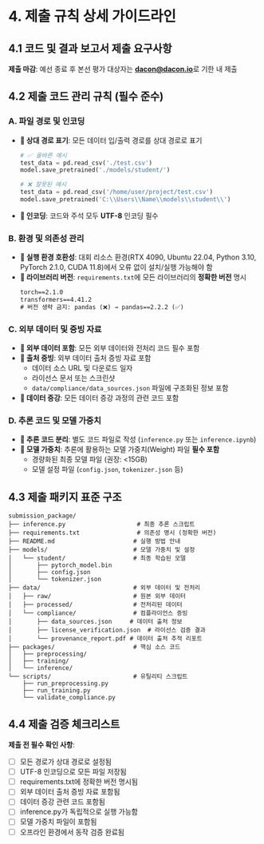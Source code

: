 # 4. 제출 규칙 상세 가이드라인

## 4.1 코드 및 결과 보고서 제출 요구사항

**제출 마감**: 예선 종료 후 본선 평가 대상자는 **dacon@dacon.io**로 기한 내 제출

## 4.2 제출 코드 관리 규칙 (필수 준수)

### A. 파일 경로 및 인코딩
- **🔹 상대 경로 표기**: 모든 데이터 입/출력 경로를 상대 경로로 표기
  ```python
  # ✅ 올바른 예시
  test_data = pd.read_csv('./test.csv')
  model.save_pretrained('./models/student/')
  
  # ❌ 잘못된 예시  
  test_data = pd.read_csv('/home/user/project/test.csv')
  model.save_pretrained('C:\\Users\\Name\\models\\student\\')
  ```
- **🔹 인코딩**: 코드와 주석 모두 **UTF-8** 인코딩 필수

### B. 환경 및 의존성 관리
- **🔹 실행 환경 호환성**: 대회 리소스 환경(RTX 4090, Ubuntu 22.04, Python 3.10, PyTorch 2.1.0, CUDA 11.8)에서 오류 없이 설치/실행 가능해야 함
- **🔹 라이브러리 버전**: `requirements.txt`에 모든 라이브러리의 **정확한 버전** 명시
  ```txt
  torch==2.1.0
  transformers==4.41.2
  # 버전 생략 금지: pandas (❌) → pandas==2.2.2 (✅)
  ```

### C. 외부 데이터 및 증빙 자료
- **🔹 외부 데이터 포함**: 모든 외부 데이터와 전처리 코드 필수 포함
- **🔹 출처 증빙**: 외부 데이터 출처 증빙 자료 포함
  - 데이터 소스 URL 및 다운로드 일자
  - 라이선스 문서 또는 스크린샷  
  - `data/compliance/data_sources.json` 파일에 구조화된 정보 포함
- **🔹 데이터 증강**: 모든 데이터 증강 과정의 관련 코드 포함

### D. 추론 코드 및 모델 가중치
- **🔹 추론 코드 분리**: 별도 코드 파일로 작성 (`inference.py` 또는 `inference.ipynb`)
- **🔹 모델 가중치**: 추론에 활용하는 모델 가중치(Weight) 파일 **필수 포함**
  - 경량화된 최종 모델 파일 (권장: <15GB)
  - 모델 설정 파일 (`config.json`, `tokenizer.json` 등)

## 4.3 제출 패키지 표준 구조

```
submission_package/
├── inference.py                    # 최종 추론 스크립트  
├── requirements.txt                # 의존성 명시 (정확한 버전)
├── README.md                      # 실행 방법 안내
├── models/                        # 모델 가중치 및 설정
│   └── student/                   # 최종 학습된 모델
│       ├── pytorch_model.bin
│       ├── config.json
│       └── tokenizer.json
├── data/                          # 외부 데이터 및 전처리
│   ├── raw/                       # 원본 외부 데이터
│   ├── processed/                 # 전처리된 데이터  
│   └── compliance/                # 컴플라이언스 증빙
│       ├── data_sources.json     # 데이터 출처 정보
│       ├── license_verification.json  # 라이선스 검증 결과
│       └── provenance_report.pdf # 데이터 출처 추적 리포트
├── packages/                      # 핵심 소스 코드
│   ├── preprocessing/
│   ├── training/  
│   └── inference/
└── scripts/                       # 유틸리티 스크립트
    ├── run_preprocessing.py
    ├── run_training.py
    └── validate_compliance.py
```

## 4.4 제출 검증 체크리스트

**제출 전 필수 확인 사항**:
- [ ] 모든 경로가 상대 경로로 설정됨
- [ ] UTF-8 인코딩으로 모든 파일 저장됨  
- [ ] requirements.txt에 정확한 버전 명시됨
- [ ] 외부 데이터 출처 증빙 자료 포함됨
- [ ] 데이터 증강 관련 코드 포함됨
- [ ] inference.py가 독립적으로 실행 가능함
- [ ] 모델 가중치 파일이 포함됨
- [ ] 오프라인 환경에서 동작 검증 완료됨